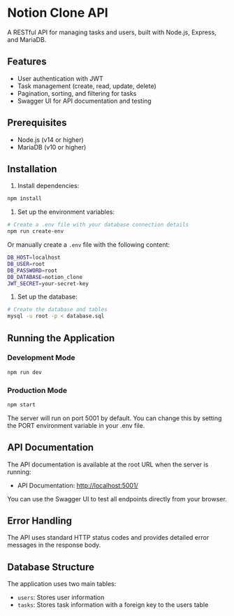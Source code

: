 # Notion Clone API

A RESTful API for managing tasks and users, built with Node.js, Express, and MariaDB.

## Features

- User authentication with JWT
- Task management (create, read, update, delete)
- Pagination, sorting, and filtering for tasks
- Swagger UI for API documentation and testing

## Prerequisites

- Node.js (v14 or higher)
- MariaDB (v10 or higher)

## Installation

1. Install dependencies:

```bash
npm install
```

1. Set up the environment variables:

```bash
# Create a .env file with your database connection details
npm run create-env
```

Or manually create a `.env` file with the following content:

```bash
DB_HOST=localhost
DB_USER=root
DB_PASSWORD=root
DB_DATABASE=notion_clone
JWT_SECRET=your-secret-key
```

1. Set up the database:

```bash
# Create the database and tables
mysql -u root -p < database.sql
```

## Running the Application

### Development Mode

```bash
npm run dev
```

### Production Mode

```bash
npm start
```

The server will run on port 5001 by default. You can change this by setting the PORT environment variable in your .env file.

## API Documentation

The API documentation is available at the root URL when the server is running:

- API Documentation: <http://localhost:5001/>

You can use the Swagger UI to test all endpoints directly from your browser.

## Error Handling

The API uses standard HTTP status codes and provides detailed error messages in the response body.

## Database Structure

The application uses two main tables:

- `users`: Stores user information
- `tasks`: Stores task information with a foreign key to the users table
